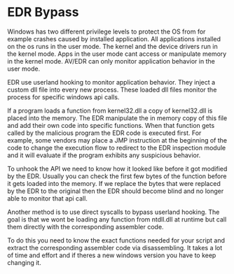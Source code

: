 # EDR Bypass
Windows has two different privilege levels to protect the OS from for example crashes caused by installed application. All applications installed on the os runs in the user mode. The kernel and the device drivers run in the kernel mode. Apps in the user mode cant access or manipulate memory in the kernel mode. AV/EDR can only monitor application behavior in the user mode. 

EDR use userland hooking to monitor application behavior. They inject a custom dll file into every new process. These loaded dll files monitor the process for specific windows api calls. 

If a program loads a function from kernel32.dll a copy of kernel32.dll is placed into the memory. The EDR manipulate the in memory copy of this file and add their own code into specific functions. When that function gets called by the malicious program the EDR code is executed first. For example, some vendors may place a JMP instruction at the beginning of the code to change the execution flow to redirect to the EDR inspection module and it will evaluate if the program exhibits any suspicious behavior. 

To unhook the API we need to know how it looked like before it got modified by the EDR. Usually you can check the first few bytes of the function before it gets loaded into the memory. If we replace the bytes that were replaced by the EDR to the original then the EDR should become blind and no longer able to monitor that api call. 

Another method is to use direct syscalls to bypass userland hooking. The goal is that we wont be loading any function from ntdll.dll at runtime but call them directly with the corresponding assembler code. 

To do this you need to know the exact functions needed for your script and extract the corresponding assembler code via disassembling. It takes a lot of time and effort and if theres a new windows version you have to keep changing it. 
